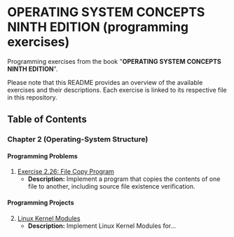 # **OPERATING SYSTEM CONCEPTS NINTH EDITION (programming exercises)**

Programming exercises from the book "**OPERATING SYSTEM CONCEPTS NINTH EDITION**". 

Please note that this README provides an overview of the available exercises and their descriptions. Each exercise is linked to its respective file in this repository.

## Table of Contents

### Chapter 2 (Operating-System Structure)

#### Programming Problems

1. [Exercise 2.26: File Copy Program](2.26)  
   - **Description:** Implement a program that copies the contents of one file to another, including source file existence verification.

#### Programming Projects
2. [Linux Kernel Modules]()
   - **Description:** Implement Linux Kernel Modules for...

